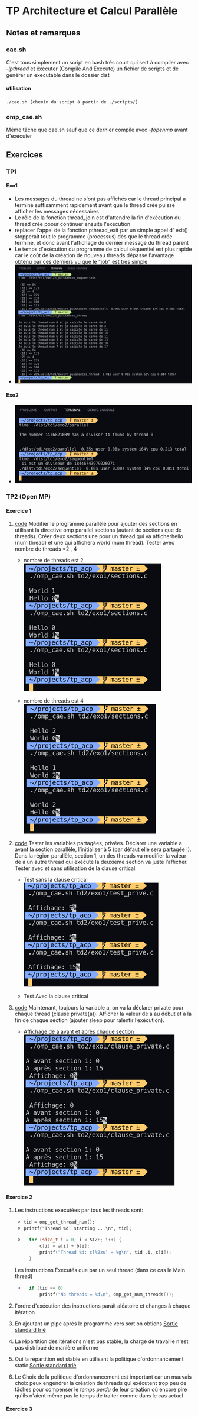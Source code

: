 # TP Architecture et Calcul Parallèle

## Notes et remarques

### cae.sh

C'est tous simplement un script en bash très court qui sert à compiler avec *-lpthread* et éxécuter (Compile And Execute) un fichier de scripts et de générer un executable dans le dossier dist
#### utilisation
`./cae.sh [chemin du script à partir de ./scripts/]`

### omp_cae.sh
Même tâche que cae.sh sauf que ce dernier compile avec *-fopenmp* avant d'exécuter

## Exercices

### TP1
#### Exo1

- Les messages du thread ne s'ont pas affichés car le thread principal a terminé suffisamment rapidement avant que le thread crée puisse afficher les messages nécessaires
- Le rôle de la fonction thread_join est d'attendre la fin d'exécution du thread crée poour continuer ensuite l'execution
- replacer l'appel de la fonction pthread_exit par un simple appel d' exit() stopperait tout le programme (processus) dés que le thread crée termine, et donc avant l'affichage du dernier message du thread parent
- Le temps d'exécution du programme de calcul séquentiel est plus rapide car le coût de la création de nouveau threads dépasse l'avantage obtenu par ces derniers vu que le "job" est très simple
- ![console output](scripts/td1/exo1/comp_seq_para.jpg)


#### Exo2

- ![console output](scripts/td1/exo2/time_comparison.jpg)

### TP2 (Open MP)

#### Exercice 1

 1. [code](scripts/td2/exo1/sections.c) Modifier le programme parallèle pour ajouter des sections en utilisant la directive omp parallel
sections (autant de sections que de threads). Créer deux sections une pour un thread qui va afficherhello (num thread) et une qui affichera world (num thread). Tester avec nombre de threads =2 , 4

    - nombre de threads est 2
![console output](scripts/td2/exo1/hello_world_threads_sections.png)

    - nombre de threads est 4
![console output](scripts/td2/exo1/hello_world_threads4_sections.png)

2. [code](scripts/td2/exo1/test_prive.c) Tester les variables partagées, privées. Déclarer une variable a avant la section parallèle,
l’initialiser à 5 (par défaut elle sera partagée !). Dans la région parallèle, section 1, un des threads
va modifier la valeur de a un autre thread qui exécute la deuxième section va juste l’afficher. Tester
avec et sans utilisation de la clause critical.

   - Test sans la clause critical
![console output](scripts/td2/exo1/test_partage_no_critical.png)
   
   - Test Avec la clause critical

3. [code](scripts/td2/exo1/clause_private.c) Maintenant, toujours la variable a, on va la déclarer private pour chaque thread (clause private(a)).
Afficher la valeur de a au début et à la fin de chaque section (ajouter sleep pour ralentir
l’exécution).

    - Affichage de a avant et après chaque section
![console output](scripts/td2/exo1/test_clause_private.png)

#### Exercice 2

1. Les instructions executées par tous les threads sont:
    - `tid = omp_get_thread_num();`
    - `printf("Thread %d: starting ...\n", tid);`
    - ```C
        for (size_t i = 0; i < SIZE; i++) {
            c[i] = a[i] + b[i];
            printf("Thread %d: c[%2zu] = %g\n", tid ,i, c[i]);
        }
        ```
    Les instructions Executés que par un seul thread (dans ce cas le Main thread)

    - ```C
        if (tid == 0)
            printf("Nb threads = %d\n", omp_get_num_threads());
        ```
2. l'ordre d'exécution des instructions parait aléatoire et changes à chaque itération

3. En ajoutant un pipe après le programme vers sort on obtiens [Sortie standard trié](scripts/td2/exo2/sortie_standard_trie.txt)

4. La répartition des itérations n'est pas stable, la charge de travaille n'est pas distribué de manière uniforme

5. Oui la répartition est stable en utilisant la politique d'ordonnancement static [Sortie standard trié](scripts/td2/exo2/sortie_standard_trie_static.txt)

6. Le Choix de la politique d'ordonnancement est important car un mauvais choix peux engendrer la création de threads qui exécutent trop peu de tâches pour compenser le *temps perdu* de leur création où encore pire qu'ils n'aient même pas le temps de traiter comme dans le cas actuel

#### Exercice 3

